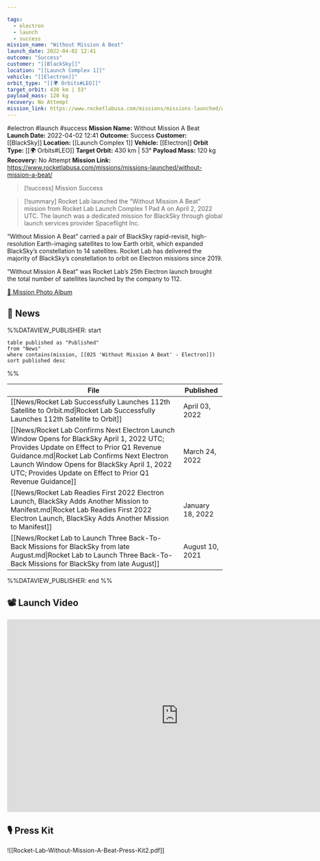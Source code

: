 ```yaml
---

tags:
  - electron
  - launch
  - success
mission_name: "Without Mission A Beat"
launch_date: 2022-04-02 12:41
outcome: "Success"
customer: "[[BlackSky]]"
location: "[[Launch Complex 1]]"
vehicle: "[[Electron]]"
orbit_type: "[[🌍 Orbits#LEO]]"
target_orbit: 430 km | 53°
payload_mass: 120 kg
recovery: No Attempt
mission_link: https://www.rocketlabusa.com/missions/missions-launched/without-mission-a-beat/
---
```


#electron #launch #success
**Mission Name:** Without Mission A Beat
**Launch Date:** 2022-04-02 12:41
**Outcome:** Success
**Customer:** [[BlackSky]]
**Location:** [[Launch Complex 1]]
**Vehicle:** [[Electron]]
**Orbit Type:** [[🌍 Orbits#LEO]]
**Target Orbit:** 430 km | 53°
**Payload Mass:** 120 kg
**Recovery:** No Attempt
**Mission Link:** https://www.rocketlabusa.com/missions/missions-launched/without-mission-a-beat/

>[!success] Mission Success

>[!summary]
Rocket Lab launched the “Without Mission A Beat” mission from Rocket Lab Launch Complex 1 Pad A on April 2, 2022 UTC.  The launch was a dedicated mission for BlackSky through global launch services provider Spaceflight Inc. 
>
“Without Mission A Beat” carried a pair of BlackSky rapid-revisit, high-resolution Earth-imaging satellites to low Earth orbit, which expanded BlackSky’s constellation to 14 satellites. Rocket Lab has delivered the majority of BlackSky’s constellation to orbit on Electron missions since 2019.
>
“Without Mission A Beat” was Rocket Lab’s 25th Electron launch brought the total number of satellites launched by the company to 112. 
>
[📸 Mission Photo Album](https://www.flickr.com/photos/rocketlab/albums/72177720301776029/)

## 📰 News
%%DATAVIEW_PUBLISHER: start
```
table published as "Published"
from "News"
where contains(mission, [[025 'Without Mission A Beat' - Electron]])
sort published desc
```
%%

| File                                                                                                                                                                                                                                                                                                   | Published        |
| ------------------------------------------------------------------------------------------------------------------------------------------------------------------------------------------------------------------------------------------------------------------------------------------------------ | ---------------- |
| [[News/Rocket Lab Successfully Launches 112th Satellite to Orbit.md\|Rocket Lab Successfully Launches 112th Satellite to Orbit]]                                                                                                                                                                       | April 03, 2022   |
| [[News/Rocket Lab Confirms Next Electron Launch Window Opens for BlackSky April 1, 2022 UTC; Provides Update on Effect to Prior Q1 Revenue Guidance.md\|Rocket Lab Confirms Next Electron Launch Window Opens for BlackSky April 1, 2022 UTC; Provides Update on Effect to Prior Q1 Revenue Guidance]] | March 24, 2022   |
| [[News/Rocket Lab Readies First 2022 Electron Launch, BlackSky Adds Another Mission to Manifest.md\|Rocket Lab Readies First 2022 Electron Launch, BlackSky Adds Another Mission to Manifest]]                                                                                                         | January 18, 2022 |
| [[News/Rocket Lab to Launch Three Back-To-Back Missions for BlackSky from late August.md\|Rocket Lab to Launch Three Back-To-Back Missions for BlackSky from late August]]                                                                                                                             | August 10, 2021  |

%%DATAVIEW_PUBLISHER: end %%

## 📽️ Launch Video

<iframe width="800" height="450" src="https://www.youtube.com/embed/yU2-0J5w0oE" title="Rocket Lab&#39;s Electron - Without Mission A Beat Mission" frameborder="0" allow="accelerometer; autoplay; clipboard-write; encrypted-media; gyroscope; picture-in-picture; web-share" referrerpolicy="strict-origin-when-cross-origin" allowfullscreen></iframe>     

## 🎙️ Press Kit

![[Rocket-Lab-Without-Mission-A-Beat-Press-Kit2.pdf]]